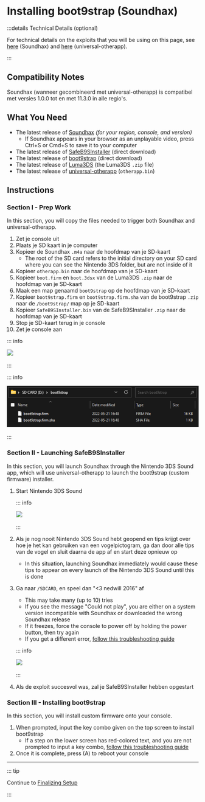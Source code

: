 # Installing boot9strap (Soundhax)

:::details Technical Details (optional)

For technical details on the exploits that you will be using on this page, see [here](https://github.com/nedwill/soundhax) (Soundhax) and [here](https://github.com/TuxSH/universal-otherapp) (universal-otherapp).

:::

## Compatibility Notes

Soundhax (wanneer gecombineerd met universal-otherapp) is compatibel met versies 1.0.0 tot en met 11.3.0 in alle regio's.

## What You Need

- The latest release of [Soundhax](http://soundhax.com) _(for your region, console, and version)_
  - If Soundhax appears in your browser as an unplayable video, press Ctrl+S or Cmd+S to save it to your computer
- The latest release of [SafeB9SInstaller](https://github.com/d0k3/SafeB9SInstaller/releases/download/v0.0.7/SafeB9SInstaller-20170605-122940.zip) (direct download)
- The latest release of [boot9strap](https://github.com/SciresM/boot9strap/releases/download/1.4/boot9strap-1.4.zip) (direct download)
- The latest release of [Luma3DS](https://github.com/LumaTeam/Luma3DS/releases/latest) (the Luma3DS `.zip` file)
- The latest release of [universal-otherapp](https://github.com/TuxSH/universal-otherapp/releases/latest) (`otherapp.bin`)

## Instructions

### Section I - Prep Work

In this section, you will copy the files needed to trigger both Soundhax and universal-otherapp.

1. Zet je console uit
2. Plaats je SD kaart in je computer
3. Kopieer de Soundhax `.m4a` naar de hoofdmap van je SD-kaart
   - The root of the SD card refers to the initial directory on your SD card where you can see the Nintendo 3DS folder, but are not inside of it
4. Kopieer `otherapp.bin` naar de hoofdmap van je SD-kaart
5. Kopieer `boot.firm` en `boot.3dsx` van de Luma3DS `.zip` naar de hoofdmap van je SD-kaart
6. Maak een map genaamd `boot9strap` op de hoofdmap van je SD-kaart
7. Kopieer `boot9strap.firm` en `boot9strap.firm.sha` van de boot9strap `.zip` naar de `/boot9strap/` map op je SD-kaart
8. Kopieer `SafeB9SInstaller.bin` van de SafeB9SInstaller `.zip` naar de hoofdmap van je SD-kaart
9. Stop je SD-kaart terug in je console
10. Zet je console aan

::: info

![](/images/screenshots/uosoundhax-root-layout.png)

:::

::: info

![](/images/screenshots/boot9strap-folder.png)

:::

### Section II - Launching SafeB9SInstaller

In this section, you will launch Soundhax through the Nintendo 3DS Sound app, which will use universal-otherapp to launch the boot9strap (custom firmware) installer.

1. Start Nintendo 3DS Sound

   ::: info

   ![](/images/screenshots/soundhax-welcome.png)

   :::

2. Als je nog nooit Nintendo 3DS Sound hebt geopend en tips krijgt over hoe je het kan gebruiken van een vogelpictogram, ga dan door alle tips van de vogel en sluit daarna de app af en start deze opnieuw op
   - In this situation, launching Soundhax immediately would cause these tips to appear on every launch of the Nintendo 3DS Sound until this is done

3. Ga naar `/SDCARD`, en speel dan "<3 nedwill 2016" af

   - This may take many (up to 10) tries
   - If you see the message "Could not play", you are either on a system version incompatible with Soundhax or downloaded the wrong Soundhax release
   - If it freezes, force the console to power off by holding the power button, then try again
   - If you get a different error, [follow this troubleshooting guide](troubleshooting#installing-boot9strap-soundhax)

   ::: info

   ![](/images/screenshots/soundhax-launch.png)

   :::

4. Als de exploit succesvol was, zal je SafeB9SInstaller hebben opgestart

### Section III - Installing boot9strap

In this section, you will install custom firmware onto your console.

1. When prompted, input the key combo given on the top screen to install boot9strap
   - If a step on the lower screen has red-colored text, and you are not prompted to input a key combo, [follow this troubleshooting guide](troubleshooting#issues-with-safeb9sinstaller)
2. Once it is complete, press (A) to reboot your console

<!--@include: ./_include/configure-luma3ds.md -->

<!--@include: ./_include/luma3ds-installed-note.md -->

___

::: tip

Continue to [Finalizing Setup](finalizing-setup)

:::
